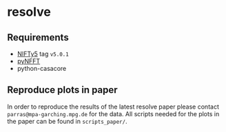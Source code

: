 # resolve
## Requirements
- [NIFTy5](https://gitlab.mpcdf.mpg.de/ift/NIFTy) tag `v5.0.1`
- [pyNFFT](https://pypi.python.org/pypi/pyNFFT)
- python-casacore

## Reproduce plots in paper
In order to reproduce the results of the latest resolve paper please contact `parras@mpa-garching.mpg.de` for the data.
All scripts needed for the plots in the paper can be found in `scripts_paper/`.

